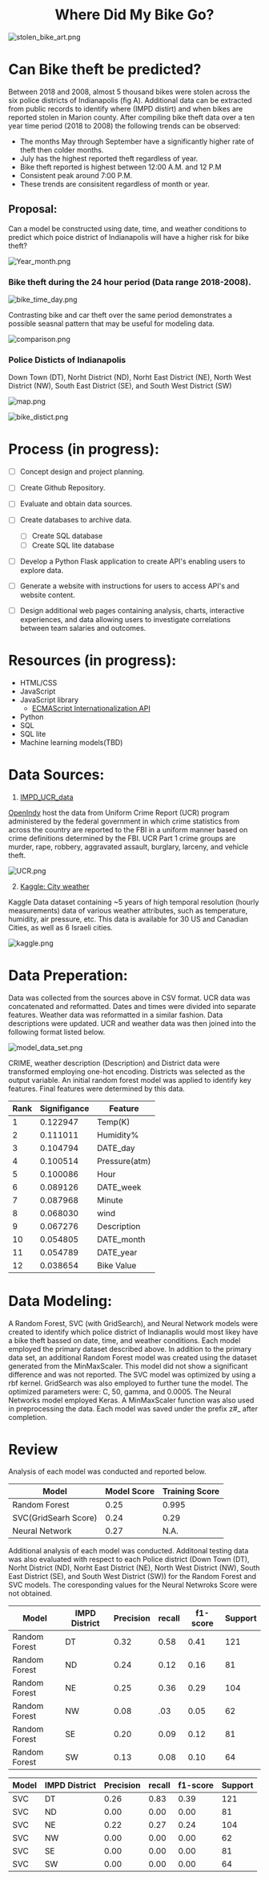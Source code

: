 
# <div align = "center">Where Did My Bike Go? </div>
![stolen_bike_art.png](IMAGES/stolen_bike_art.png)

# Can Bike theft be predicted?

Between 2018 and 2008,  almost 5 thousand bikes were stolen across the six police districts of Indianapolis (fig A). Additional data can be extracted from public records to identify where (IMPD distirt) and when bikes are reported stolen in Marion county. After compiling bike theft data over a ten year time period (2018 to 2008) the following trends can be observed:

- The months May through September have a significantly higher rate of theft then colder months.
- July has the highest reported theft regardless of year. 
- Bike theft reported is highest between 12:00 A.M. and 12 P.M 
- Consistent peak around 7:00 P.M.
- These trends are consisitent regardless of month or year. 


## Proposal:
Can a model be constructed using date, time, and weather conditions  to predict which poice district of Indianapolis will have a higher risk for bike theft?


![Year_month.png](IMAGES/Year_month.png)

### Bike theft during the 24 hour period (Data range 2018-2008).

![bike_time_day.png](IMAGES/bike_time_day.png)

Contrasting bike and car theft over the same period demonstrates a possible seasnal pattern that may be useful for modeling data. 


![comparison.png](IMAGES/comparison.png)

### Police Disticts of Indianapolis
Down Town (DT), Norht District (ND), Norht East District (NE), North West District (NW), South East District (SE), and South West District (SW)

![map.png](IMAGES/map.png)



![bike_distict.png](IMAGES/bike_distict.png)



# Process (in progress): 
- [ ] Concept design and project planning.
- [ ] Create Github Repository.
- [ ] Evaluate and obtain data sources.
- [ ] Create databases to archive data.
  - [ ] Create SQL database
  - [ ] Create SQL lite database
  
- [ ] Develop a Python Flask application to create API's enabling users to explore data. 
- [ ] Generate a website with instructions for users to access API's and website content.
- [ ] Design additional web pages containing analysis, charts, interactive experiences, and data allowing users to investigate correlations between team salaries and outcomes.






# Resources (in progress):
-	HTML/CSS
-	JavaScript
-	JavaScript library
	-	[ECMAScript Internationalization API](https://402.ecma-international.org/1.0/) 		
-	Python
-	SQL
-	SQL lite
-	Machine learning models(TBD)

# Data Sources:
1. [IMPD_UCR_data](https://data.indy.gov/search?q=ucr&tags=ucr)
      
  [OpenIndy](https://data.indy.gov/) host the data from Uniform Crime Report (UCR) program administered by the federal government in which crime statistics from across the country are reported to the FBI in a uniform manner based on crime definitions determined by the FBI. UCR Part 1 crime groups are murder, rape, robbery, aggravated assault, burglary, larceny, and vehicle theft.
        		
	
![UCR.png](IMAGES/UCR.png)
	
	
	
   2. [Kaggle: City weather](https://www.kaggle.com/selfishgene/historical-hourly-weather-data)
      
  Kaggle Data dataset containing ~5 years of high temporal resolution (hourly measurements) data of various weather attributes, such as temperature, humidity, air pressure, etc. This data is available for 30 US and Canadian Cities, as well as 6 Israeli cities.
  
![kaggle.png](IMAGES/kaggle.png)

# Data Preperation:
Data was collected from the sources above in CSV format. UCR data was concatenated and reformatted. Dates and times were divided into separate features. Weather data was reformatted in a similar fashion. Data descriptions were updated. UCR and weather data was then joined into the following format listed below. 


![model_data_set.png](IMAGES/model_data_set.png)


CRIME, weather description (Description) and District data were transformed employing one-hot encoding. Districts was selected as the output variable. An initial random forest model was applied to identify key features. Final features were determined by this data.


|Rank|Signifigance|Feature|
|----|------------|-------|
|1|0.122947|Temp(K)|
|2|0.111011|Humidity%|
|3|0.104794|DATE_day|
|4|0.100514|Pressure(atm)|
|5|0.100086|Hour|
|6|0.089126|DATE_week|
|7|0.087968|Minute|
|8|0.068030|wind|
|9|0.067276|Description|
|10|0.054805|DATE_month|
|11|0.054789|DATE_year|
|12|0.038654|Bike Value|

# Data Modeling:
A Random Forest, SVC (with GridSearch), and Neural Network models were created to identify which police district of Indianaplis would most likey have a bike theft bassed on date, time, and weather conditions. Each model employed the primary dataset described above. In addition to the primary data set, an additional Random Forest model was created using the dataset generated from the MinMaxScaler. This model did not show a significant difference and was not reported.  The SVC model was optimized by using a rbf kernel. GridSearch was also employed to further tune the model. The optimized parameters were: C, 50, gamma, and 0.0005. The Neural Networks model employed Keras. A MinMaxScaler function was also used in preprocessing the data. Each model was saved under the prefix z#_  after completion.

# Review
Analysis of each model was conducted and reported below. 

|Model|Model Score|Training Score|
|-----|-----------|--------------|
|Random Forest  |0.25|0.995 |
|SVC(GridSearh Score)|  0.24|0.29|
|Neural Network|  0.27|N.A.|


Additional analysis of each model was conducted. Additonal testing data was also evaluated with respect to each Police district (Down Town (DT), Norht District (ND), Norht East District (NE), North West District (NW), South East District (SE), and South West District (SW)) for the Random Forest and SVC models. The coresponding values for the Neural Netwroks Score were not obtained. 



|Model|IMPD District|Precision|recall|f1-score|Support|
|-------------|--|----|----|----|---|
|Random Forest|DT|0.32|0.58|0.41|121|
|Random Forest|ND|0.24|0.12|0.16| 81|
|Random Forest|NE|0.25|0.36|0.29|104|
|Random Forest| NW|0.08|.03|0.05|62|
|Random Forest|SE|0.20|0.09|0.12|81|
|Random Forest|SW|0.13|0.08| 0.10|64|


|Model|IMPD District|Precision|recall|f1-score|Support|
|-------------|--|----|----|----|---|
|SVC|DT|0.26|0.83|0.39|121|
|SVC|ND|0.00|0.00|0.00|81|
|SVC|NE|0.22|0.27|0.24|104|
|SVC|NW|0.00|0.00|0.00|62|
|SVC|SE|0.00|0.00|0.00|81|
|SVC|SW|0.00|0.00|0.00|64|
